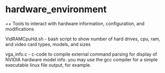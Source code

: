 # hardware_environment
++ Tools to interact with hardware information, configuration, and modifications

VidRAMCpuHd.sh - bash script to show number of hard drives, cpu, ram, and video card types, models, and sizes

vga_info.c - c-code to compile external command parsing for display of NVIDIA hardware model info.  you may use the gcc compiler for a simple executable linux file output, for example. 
